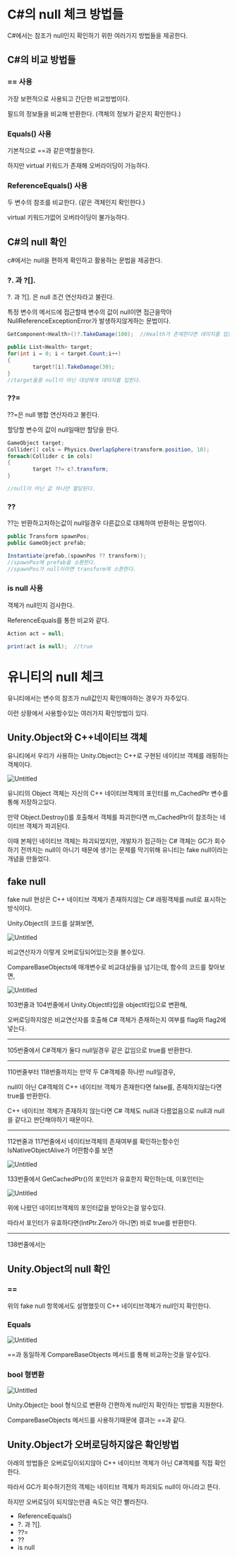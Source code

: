 # C#의 null 체크 방법들

C#에서는 참조가 null인지 확인하기 위한 여러가지 방법들을 제공한다.

## C#의 비교 방법들

### == 사용

가장 보편적으로 사용되고 간단한 비교방법이다.

필드의 정보들을 비교해 반환한다. (객체의 정보가 같은지 확인한다.)

### Equals() 사용

기본적으로 ==과 같은역할을한다.

하지만 virtual 키워드가 존재해 오버라이딩이 가능하다.

### ReferenceEquals() 사용

두 변수의 참조를 비교한다. (같은 객체인지 확인한다.)

virtual 키워드가없어 오버라이딩이 불가능하다.

## C#의 null 확인

c#에서는 null을 편하게 확인하고 활용하는 문법을 제공한다.

### ?. 과 ?[].

?. 과 ?[]. 은 null 조건 연산자라고 불린다.

특정 변수의 메서드에 접근할때 변수의 값이 null이면 접근을막아 NullReferenceExceptionError가 발생하지않게하는 문법이다.

```csharp
GetComponent<Health>()?.TakeDamage(100);  //Health가 존재한다면 데미지를 입힌다.

public List<Health> target;
for(int i = 0; i < target.Count;i++)
{
		target?[i].TakeDamage(30);
}
//target들중 null이 아닌 대상에게 데미지를 입힌다.
```

### ??=

??=은  null 병합 연산자라고 불린다.

할당할 변수의 값이 null일때만 할당을 한다.

```csharp
GameObject target;
Collider[] cols = Physics.OverlapSphere(transform.position, 10);
foreach(Collider c in cols)
{
		target ??= c?.transform;
}

//null이 아닌 값 하나만 할당된다.
```

### ??

??는 반환하고자하는값이 null일경우 다른값으로 대체하여 반환하는 문법이다.

```csharp
public Transform spawnPos;
public GameObject prefab;

Instantiate(prefab,(spawnPos ?? transform));
//spawnPos에 prefab을 소환한다.
//spawnPos가 null이라면 transform에 소환한다.
```

### is null 사용

객체가 null인지 검사한다.

ReferenceEquals를 통한 비교와 같다.

```csharp
Action act = null;

print(act is null);  //true
```

# 유니티의 null 체크

유니티에서는 변수의 참조가 null값인지 확인해야하는 경우가 자주있다.

이런 상황에서 사용할수있는 여러가지 확인방법이 있다.

## Unity.Object와 C++네이티브 객체

유니티에서 우리가 사용하는 Unity.Object는 C++로 구현된 네이티브 객체를 래핑하는 객체이다.

![Untitled](Object-m_CachedPtr.png)

유니티의 Object 객체는 자신의 C++ 네이티브객체의 포인터를 m_CachedPtr 변수를 통해 저장하고있다.

만약 Object.Destroy()를 호출해서 객체를 파괴한다면 m_CachedPtr이 참조하는 네이티브 객체가 파괴된다.

이때 본체인 네이티브 객체는 파괴되었지만, 개발자가 접근하는 C# 객체는 GC가 회수하기 전까지는 null이 아니기 때문에 생기는 문제를 막기위해 유니티는 fake null이라는 개념을 만들었다.

## fake null

fake null 현상은 C++ 네이티브 객체가 존재하지않는 C# 래핑객체를 null로 표시하는 방식이다.

Unity.Object의 코드를 살펴보면,

![Untitled](Object-operaor-%3D%3D.png)

비교연산자가 이렇게 오버로딩되어있는것을 볼수있다.

CompareBaseObjects에 매개변수로 비교대상들을 넘기는데, 함수의 코드를 찾아보면,

![Untitled](Object-CompareBaseObjects.png)

103번줄과 104번줄에서 Unity.Object타입을 object타입으로 변환해,

오버로딩하지않은 비교연산자를 호출해 C# 객체가 존재하는지 여부를 flag와 flag2에 넣는다.

---

105번줄에서 C#객체가 둘다 null일경우 같은 값임으로 true를 반환한다.

---

110번줄부터 118번줄까지는 만약 두 C#객체중 하나만 null일경우,

null이 아닌 C#객체의 C++ 네이티브 객체가 존재한다면 false를, 존재하지않는다면 true를 반환한다.

C++ 네이티브 객체가 존재하지 않는다면 C# 객체도 null과 다름없음으로 null과 null을 같다고 판단해야하기 때문이다.

 

---

112번줄과 117번줄에서 네이티브객체의 존재여부를 확인하는함수인 IsNativeObjectAlive가 어떤함수를 보면

![Untitled](Object-IsNativeObjectAlive.png)

133번줄에서 GetCachedPtr()의 포인터가 유효한지 확인하는데, 이포인터는

![Untitled](Object-GetCachedPtr.png)

위에 나왔던 네이티브객체의 포인터값을 받아오는걸 알수있다.

따라서 포인터가 유효하다면(IntPtr.Zero가 아니면) 바로 true를 반환한다.

---

138번줄에서는 

## Unity.Object의 null 확인

### ==

위의 fake null 항목에서도 설명했듯이 C++ 네이티브객체가 null인지 확인한다.

### Equals

![Untitled](Object-Equals.png)

==과 동일하게 CompareBaseObjects 메서드를 통해 비교하는것을 알수있다.

### bool 형변환

![Untitled](Object-operator-bool.png)

Unity.Object는 bool 형식으로 변환하 간편하게 null인지 확인하는 방법을 지원한다.

CompareBaseObjects 메서드를 사용하기때문에 결과는 ==과 같다.

## Unity.Object가 오버로딩하지않은 확인방법

아래의 방법들은 오버로딩이되지않아 C++ 네이티브 객체가 아닌 C#객체를 직접 확인한다.

따라서 GC가 회수하기전의 객체는 네이티브 객체가 파괴되도 null이 아니라고 뜬다.

하지만 오버로딩이 되지않는만큼 속도는 약간 빨라진다.

- ReferenceEquals()
- ?. 과 ?[].
- ??=
- ??
- is null